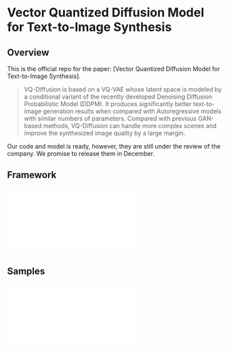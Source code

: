 # Vector Quantized Diffusion Model for Text-to-Image Synthesis

## Overview

This is the official repo for the paper: [Vector Quantized Diffusion Model for Text-to-Image Synthesis].

> VQ-Diffusion is based on a VQ-VAE whose latent space is modeled by a conditional variant of the recently developed Denoising Diffusion Probabilistic Model (DDPM). It produces significantly better text-to-image generation results when compared with Autoregressive models with similar numbers of parameters. Compared with previous GAN-based methods, VQ-Diffusion can handle more complex scenes and improve the synthesized image quality by a large margin.

Our code and model is ready, however, they are still under the review of the company. We promise to release them in December.

## Framework

![framework](figures/framework.pdf)

## Samples

![samples](figures/samples.pdf)
